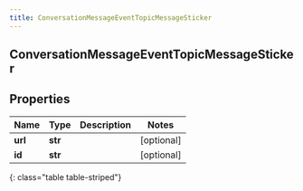 ```yaml
---
title: ConversationMessageEventTopicMessageSticker
---
```

## ConversationMessageEventTopicMessageSticker

## Properties

|Name | Type | Description | Notes|
|------------ | ------------- | ------------- | -------------|
| **url** | **str** |  | [optional] |
| **id** | **str** |  | [optional] |
{: class="table table-striped"}


